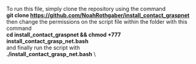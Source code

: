 To run this file, simply clone the repository using the command \
**git clone https://github.com/NoahRothgaber/install_contact_graspnet** \
then change the permissions on the script file within the folder with this command \
**cd install_contact_graspnet && chmod +777 install_contact_grasp_net.bash** \
and finally run the script with \
**./install_contact_grasp_net.bash** \
